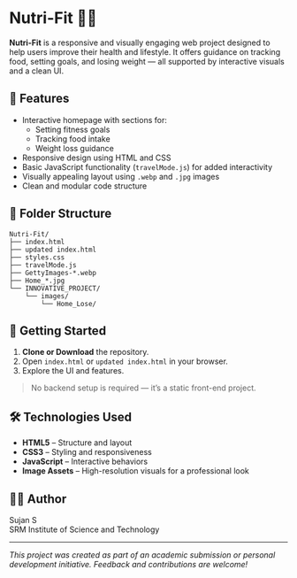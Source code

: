 # Nutri-Fit 🥗💪

**Nutri-Fit** is a responsive and visually engaging web project designed to help users improve their health and lifestyle. It offers guidance on tracking food, setting goals, and losing weight — all supported by interactive visuals and a clean UI.

## 🌟 Features

- Interactive homepage with sections for:
  - Setting fitness goals
  - Tracking food intake
  - Weight loss guidance
- Responsive design using HTML and CSS
- Basic JavaScript functionality (`travelMode.js`) for added interactivity
- Visually appealing layout using `.webp` and `.jpg` images
- Clean and modular code structure

## 📁 Folder Structure

```
Nutri-Fit/
├── index.html
├── updated index.html
├── styles.css
├── travelMode.js
├── GettyImages-*.webp
├── Home_*.jpg
└── INNOVATIVE_PROJECT/
    └── images/
        └── Home_Lose/
```

## 🚀 Getting Started

1. **Clone or Download** the repository.
2. Open `index.html` or `updated index.html` in your browser.
3. Explore the UI and features.

> No backend setup is required — it’s a static front-end project.

## 🛠️ Technologies Used

- **HTML5** – Structure and layout
- **CSS3** – Styling and responsiveness
- **JavaScript** – Interactive behaviors
- **Image Assets** – High-resolution visuals for a professional look

## 👨‍💻 Author

Sujan S  
SRM Institute of Science and Technology

---

*This project was created as part of an academic submission or personal development initiative. Feedback and contributions are welcome!*
